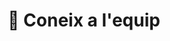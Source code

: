 ---
# An instance of the People widget.
# Documentation: https://wowchemy.com/docs/page-builder/
widget: people

# This file represents a page section.
headless: true

# Order that this section appears on the page.
weight: 1

title: 👥 Coneix a l'equip
subtitle:

content:
  # Choose which groups/teams of users to display.
  #   Edit `user_groups` in each user's profile to add them to one or more of these groups.
  user_groups:
  - FisiQuímicament
  - 🙌🏼 Col·laboradors/es
design:
  show_interests: false
  show_role: true
  show_social: true

advanced:
  css_style: "padding-bottom: 0px;"
---